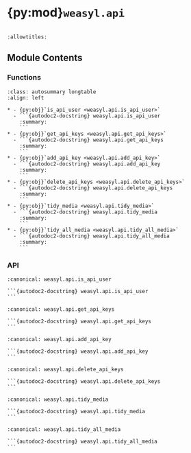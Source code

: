 # {py:mod}`weasyl.api`

```{py:module} weasyl.api
```

```{autodoc2-docstring} weasyl.api
:allowtitles:
```

## Module Contents

### Functions

````{list-table}
:class: autosummary longtable
:align: left

* - {py:obj}`is_api_user <weasyl.api.is_api_user>`
  - ```{autodoc2-docstring} weasyl.api.is_api_user
    :summary:
    ```
* - {py:obj}`get_api_keys <weasyl.api.get_api_keys>`
  - ```{autodoc2-docstring} weasyl.api.get_api_keys
    :summary:
    ```
* - {py:obj}`add_api_key <weasyl.api.add_api_key>`
  - ```{autodoc2-docstring} weasyl.api.add_api_key
    :summary:
    ```
* - {py:obj}`delete_api_keys <weasyl.api.delete_api_keys>`
  - ```{autodoc2-docstring} weasyl.api.delete_api_keys
    :summary:
    ```
* - {py:obj}`tidy_media <weasyl.api.tidy_media>`
  - ```{autodoc2-docstring} weasyl.api.tidy_media
    :summary:
    ```
* - {py:obj}`tidy_all_media <weasyl.api.tidy_all_media>`
  - ```{autodoc2-docstring} weasyl.api.tidy_all_media
    :summary:
    ```
````

### API

````{py:function} is_api_user(request)
:canonical: weasyl.api.is_api_user

```{autodoc2-docstring} weasyl.api.is_api_user
```
````

````{py:function} get_api_keys(userid)
:canonical: weasyl.api.get_api_keys

```{autodoc2-docstring} weasyl.api.get_api_keys
```
````

````{py:function} add_api_key(userid, description)
:canonical: weasyl.api.add_api_key

```{autodoc2-docstring} weasyl.api.add_api_key
```
````

````{py:function} delete_api_keys(userid, keys)
:canonical: weasyl.api.delete_api_keys

```{autodoc2-docstring} weasyl.api.delete_api_keys
```
````

````{py:function} tidy_media(item)
:canonical: weasyl.api.tidy_media

```{autodoc2-docstring} weasyl.api.tidy_media
```
````

````{py:function} tidy_all_media(d)
:canonical: weasyl.api.tidy_all_media

```{autodoc2-docstring} weasyl.api.tidy_all_media
```
````
